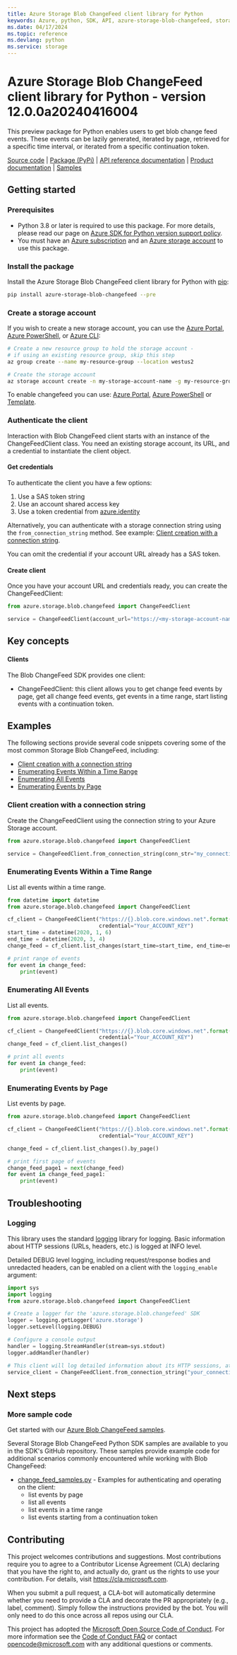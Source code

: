 ```yaml
---
title: Azure Storage Blob ChangeFeed client library for Python
keywords: Azure, python, SDK, API, azure-storage-blob-changefeed, storage
ms.date: 04/17/2024
ms.topic: reference
ms.devlang: python
ms.service: storage
---
```

# Azure Storage Blob ChangeFeed client library for Python - version 12.0.0a20240416004 


This preview package for Python enables users to get blob change feed events. These events can be lazily generated, iterated by page, retrieved for a specific time interval, or iterated from a specific continuation token.


[Source code](https://github.com/Azure/azure-sdk-for-python/tree/main/sdk/storage/azure-storage-blob-changefeed/azure/storage/blob/changefeed) | [Package (PyPi)](https://pypi.org/project/azure-storage-blob-changefeed/) | [API reference documentation](https://aka.ms/azsdk-python-storage-blob-changefeed-ref) | [Product documentation](/azure/storage/) | [Samples](https://github.com/Azure/azure-sdk-for-python/tree/main/sdk/storage/azure-storage-blob-changefeed/samples)


## Getting started

### Prerequisites
* Python 3.8 or later is required to use this package. For more details, please read our page on [Azure SDK for Python version support policy](https://github.com/Azure/azure-sdk-for-python/wiki/Azure-SDKs-Python-version-support-policy).
* You must have an [Azure subscription](https://azure.microsoft.com/free/) and an
[Azure storage account](/azure/storage/blobs/data-lake-storage-quickstart-create-account) to use this package.

### Install the package
Install the Azure Storage Blob ChangeFeed client library for Python with [pip](https://pypi.org/project/pip/):

```bash
pip install azure-storage-blob-changefeed --pre
```

### Create a storage account
If you wish to create a new storage account, you can use the
[Azure Portal](/azure/storage/common/storage-quickstart-create-account?tabs=azure-portal),
[Azure PowerShell](/azure/storage/common/storage-quickstart-create-account?tabs=azure-powershell),
or [Azure CLI](/azure/storage/common/storage-quickstart-create-account?tabs=azure-cli):

```bash
# Create a new resource group to hold the storage account -
# if using an existing resource group, skip this step
az group create --name my-resource-group --location westus2

# Create the storage account
az storage account create -n my-storage-account-name -g my-resource-group
```

To enable changefeed you can use:
[Azure Portal](/azure/storage/blobs/storage-blob-change-feed?tabs=azure-portal#enable-and-disable-the-change-feed),
[Azure PowerShell](/azure/storage/blobs/storage-blob-change-feed?tabs=azure-powershell#enable-and-disable-the-change-feed)
or [Template](/azure/storage/blobs/storage-blob-change-feed?tabs=template#enable-and-disable-the-change-feed).

### Authenticate the client

Interaction with Blob ChangeFeed client starts with an instance of the ChangeFeedClient class. You need an existing storage account, its URL, and a credential to instantiate the client object.

#### Get credentials

To authenticate the client you have a few options:
1. Use a SAS token string
2. Use an account shared access key
3. Use a token credential from [azure.identity](https://github.com/Azure/azure-sdk-for-python/tree/main/sdk/identity/azure-identity)

Alternatively, you can authenticate with a storage connection string using the `from_connection_string` method. See example: [Client creation with a connection string](#client-creation-with-a-connection-string).

You can omit the credential if your account URL already has a SAS token.

#### Create client

Once you have your account URL and credentials ready, you can create the ChangeFeedClient:

```python
from azure.storage.blob.changefeed import ChangeFeedClient

service = ChangeFeedClient(account_url="https://<my-storage-account-name>.blob.core.windows.net/", credential=credential)
```

## Key concepts

#### Clients

The Blob ChangeFeed SDK provides one client:
* ChangeFeedClient: this client allows you to get change feed events by page, get all change feed events, get events in a time range, start listing events with a continuation token.

## Examples

The following sections provide several code snippets covering some of the most common Storage Blob ChangeFeed, including:

* [Client creation with a connection string](#client-creation-with-a-connection-string)
* [Enumerating Events Within a Time Range](#enumerating-events-within-a-time-range)
* [Enumerating All Events](#enumerating-all-events)
* [Enumerating Events by Page](#enumerating-events-by-page)


### Client creation with a connection string
Create the ChangeFeedClient using the connection string to your Azure Storage account.

```python
from azure.storage.blob.changefeed import ChangeFeedClient

service = ChangeFeedClient.from_connection_string(conn_str="my_connection_string")
```
### Enumerating Events Within a Time Range
List all events within a time range.

```python
from datetime import datetime
from azure.storage.blob.changefeed import ChangeFeedClient

cf_client = ChangeFeedClient("https://{}.blob.core.windows.net".format("YOUR_ACCOUNT_NAME"),
                             credential="Your_ACCOUNT_KEY")
start_time = datetime(2020, 1, 6)
end_time = datetime(2020, 3, 4)
change_feed = cf_client.list_changes(start_time=start_time, end_time=end_time)

# print range of events
for event in change_feed:
    print(event)
```

### Enumerating All Events
List all events.

```python
from azure.storage.blob.changefeed import ChangeFeedClient

cf_client = ChangeFeedClient("https://{}.blob.core.windows.net".format("YOUR_ACCOUNT_NAME"),
                             credential="Your_ACCOUNT_KEY")
change_feed = cf_client.list_changes()

# print all events
for event in change_feed:
    print(event)
```

### Enumerating Events by Page
List events by page.

```python
from azure.storage.blob.changefeed import ChangeFeedClient

cf_client = ChangeFeedClient("https://{}.blob.core.windows.net".format("YOUR_ACCOUNT_NAME"),
                             credential="Your_ACCOUNT_KEY")

change_feed = cf_client.list_changes().by_page()

# print first page of events
change_feed_page1 = next(change_feed)
for event in change_feed_page1:
    print(event)
```

## Troubleshooting

### Logging
This library uses the standard
[logging](https://docs.python.org/3/library/logging.html) library for logging.
Basic information about HTTP sessions (URLs, headers, etc.) is logged at INFO
level.

Detailed DEBUG level logging, including request/response bodies and unredacted
headers, can be enabled on a client with the `logging_enable` argument:
```python
import sys
import logging
from azure.storage.blob.changefeed import ChangeFeedClient

# Create a logger for the 'azure.storage.blob.changefeed' SDK
logger = logging.getLogger('azure.storage')
logger.setLevel(logging.DEBUG)

# Configure a console output
handler = logging.StreamHandler(stream=sys.stdout)
logger.addHandler(handler)

# This client will log detailed information about its HTTP sessions, at DEBUG level
service_client = ChangeFeedClient.from_connection_string("your_connection_string", logging_enable=True)
```

## Next steps

### More sample code

Get started with our [Azure Blob ChangeFeed samples](https://github.com/Azure/azure-sdk-for-python/tree/main/sdk/storage/azure-storage-blob-changefeed/samples).

Several Storage Blob ChangeFeed Python SDK samples are available to you in the SDK's GitHub repository. These samples provide example code for additional scenarios commonly encountered while working with Blob ChangeFeed:

* [change_feed_samples.py](https://github.com/Azure/azure-sdk-for-python/tree/main/sdk/storage/azure-storage-blob-changefeed/samples/change_feed_samples.py) - Examples for authenticating and operating on the client:
    * list events by page
    * list all events
    * list events in a time range
    * list events starting from a continuation token


## Contributing
This project welcomes contributions and suggestions.  Most contributions require you to agree to a Contributor License Agreement (CLA) declaring that you have the right to, and actually do, grant us the rights to use your contribution. For details, visit https://cla.microsoft.com.

When you submit a pull request, a CLA-bot will automatically determine whether you need to provide a CLA and decorate the PR appropriately (e.g., label, comment). Simply follow the instructions provided by the bot. You will only need to do this once across all repos using our CLA.

This project has adopted the [Microsoft Open Source Code of Conduct](https://opensource.microsoft.com/codeofconduct/). For more information see the [Code of Conduct FAQ](https://opensource.microsoft.com/codeofconduct/faq/) or contact [opencode@microsoft.com](mailto:opencode@microsoft.com) with any additional questions or comments.
